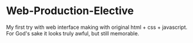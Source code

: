# Web-Production-Elective
My first try with web interface making with original html + css + javascript. For God's sake it looks truly awful, but still memorable.
